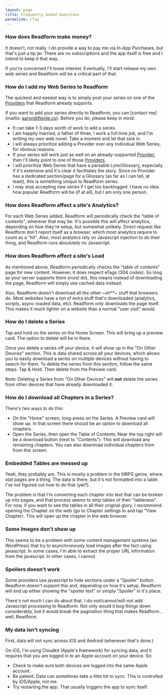 ```yaml
---
layout: page
title: Frequently Asked Questions
permalink: /faq
---
```


### How does Readform make money?

It doesn't, not really. I do provide a way to pay me via In-App Purchases, but that's just a tip jar. There are no subscriptions and the app itself is free and I intend to keep it that way.

If you're concerned I'll loose interest: Eventually, I'll start release my own web series and Readform will be a critical part of that.

### How do I add my Web Series to Readform

The quickest and easiest way is to simply post your series on one of the [Providers](/providers) that Readform already supports.

If you want to add your series directly to Readform, you can [contact me](mailto: aaron@flexile.co). Before you do, please keep in mind:

- It can take 1-3 days worth of work to add a series.
- I am happily married, a father of three, I work a full time job, and I'm writing my own web novel. Take a moment and let that sink in.
- I will always prioritize adding a Provider over any individual Web Series, for obvious reasons.
- If your series will work just as well on an already-supported [Provider](/providers), then I'll likely point to one of those [Providers](/providers).
- I will prioritize Web Series that have a parsable Lore/Glossary, especially if it's extensive and it's clear it facilitates the story. Since no Provider has a dedicated section/page for a Glossary (as far as I can tell, at least), this is something unique to Readform series.
- I may stop accepting new series if I get too backlogged.  I have no idea how popular Readform will be (if at all), but I am only one person. 

### How does Readform affect a site's Analytics?

For each Web Series added, Readform will periodically check the "table of contents", wherever that may be. It's possible this will affect analytics, depending on how they're setup, but somewhat unlikely. Direct request like Readform don't report itself as a browser, which most analytics require to count as a "hit". Also, most analytics rely on Javascript injection to do their thing, and Readform runs absolutely no Javascript.

### How does Readform affect a site's Load

As mentioned above, Readform periodically checks the "table of contents" page for new content. However, it does respect eTags (304 codes). So long as your server supports them (most do), this means instead of downloading the page, Readform will simply use cached data instead.

Also, Readform doesn't download all the other ~sh**~ stuff that browsers do. Most websites have a ton of extra stuff that's downloaded (analytics, scripts, async-loaded data, etc). Readform only downloads the page itself. This makes it much lighter on a website than a normal "user visit" would.

### How do I delete a Series

Tap and hold on the series on the Home Screen. This will bring up a preview card. The option to delete will be in there.

Once you delete a series off your device, it will show up in the "On Other Devices" section. This is data shared across all your devices, which allows you to easily download a series on multiple devices without having to search for them. To delete the series from this section, follow the same steps: Tap & Hold. Then delete from the Preview card.

Note: Deleting a Series from "On Other Devices" will **not** delete the series from other devices that have already downloaded it.

### How do I download all Chapters in a Series?

There's two ways to do this:

- On the "Home" screen, long-press on the Series. A Preview card will show up. In that screen there should be an option to download all chapters.
- Open the Series, then open the Table of Contents. Near the top right will be a download button (next to "Contents"). This will download any remaining chapters. You can also download individual chapters from from this screen.

### Embedded Tables are messed up

Yeah, they probably are. This is mostly a problem in the litRPG genre, where stat pages are a thing. The data is there, but it's not formatted into a table. I've not figured out how to do that (yet?). 

The problem is that I'm converting each chapter into text that can be broken up into pages, and that process seems to strip tables of their "tableness". For now, if you want to see the tables in all their original glory, I recommend opening the Chapter on the web (go to Chapter settings to and tap "View Chapter). This will open up the chapter in the web browser.

### Some Images don't show up

This seems to be a problem with some content management systems (ex: WordPress) that try to asynchronously load images after the fact using javascript. In some cases, I'm able to extract the proper URL information from the javascript. In other cases, I cannot.  

### Spoilers doesn't work

Some providers use javascript to hide sections under a "Spoiler" button. Readform doesn't support this and, depending on how it's setup, Readform will end up either showing the "spoiler text" or simply "Spoiler" in it's place.

There's not much I can do about that. I do-not/cannot/will-not add Javascript processing to Readform. Not only would it bog things down considerably, but it would break the pagination thing that makes Readform... well, Readform.

### My data isn't syncing

First, data will not sync across iOS and Android (whenever that's done.)

On iOS, I'm using Cloudkit (Apple's framework) for syncing data, and it requires that you are logged in to an Apple account on your device.  So:

- Check to make sure both devices are logged into the same Apple account.
- Be patient. Data can sometimes take a little bit to sync.  This is controlled by iOS/Apple, not me.
- Try restarting the app. That usually triggers the app to sync itself.